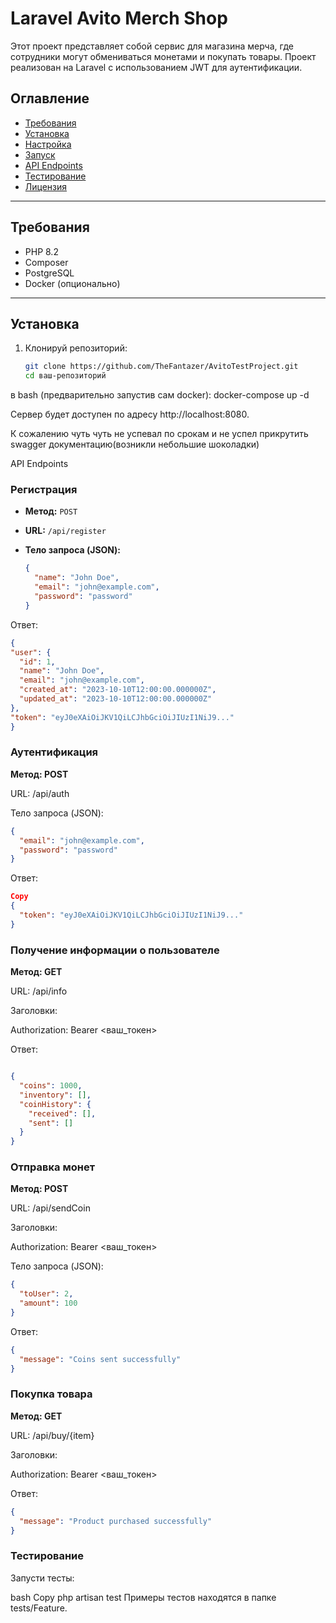 # Laravel Avito Merch Shop

Этот проект представляет собой сервис для магазина мерча, где сотрудники могут обмениваться монетами и покупать товары. Проект реализован на Laravel с использованием JWT для аутентификации.

## Оглавление

- [Требования](#требования)
- [Установка](#установка)
- [Настройка](#настройка)
- [Запуск](#запуск)
- [API Endpoints](#api-endpoints)
- [Тестирование](#тестирование)
- [Лицензия](#лицензия)

---

## Требования

- PHP 8.2
- Composer
- PostgreSQL
- Docker (опционально)

---

## Установка

1. Клонируй репозиторий:

   ```bash
   git clone https://github.com/TheFantazer/AvitoTestProject.git
   cd ваш-репозиторий
в bash (предварительно запустив сам docker): 
docker-compose up -d


Сервер будет доступен по адресу http://localhost:8080.


К сожалению чуть чуть не успевал по срокам и не успел прикрутить swagger документацию(возникли небольшие шоколадки)


API Endpoints
### Регистрация

- **Метод:** `POST`
- **URL:** `/api/register`
- **Тело запроса (JSON):**

  ```json
  {
    "name": "John Doe",
    "email": "john@example.com",
    "password": "password"
  }
Ответ:

  ```json 
{
  "user": {
    "id": 1,
    "name": "John Doe",
    "email": "john@example.com",
    "created_at": "2023-10-10T12:00:00.000000Z",
    "updated_at": "2023-10-10T12:00:00.000000Z"
  },
  "token": "eyJ0eXAiOiJKV1QiLCJhbGciOiJIUzI1NiJ9..."
}
```
### Аутентификация
**Метод: POST**

URL: /api/auth

Тело запроса (JSON):

```json
{
  "email": "john@example.com",
  "password": "password"
}
```
Ответ:

```json
Copy
{
  "token": "eyJ0eXAiOiJKV1QiLCJhbGciOiJIUzI1NiJ9..."
}
```
### Получение информации о пользователе
**Метод: GET**

URL: /api/info

Заголовки:

Authorization: Bearer <ваш_токен>

Ответ:

```json

{
  "coins": 1000,
  "inventory": [],
  "coinHistory": {
    "received": [],
    "sent": []
  }
}
```
### Отправка монет
**Метод: POST**

URL: /api/sendCoin

Заголовки:

Authorization: Bearer <ваш_токен>

Тело запроса (JSON):

```json
{
  "toUser": 2,
  "amount": 100
}
```
Ответ:

```json
{
  "message": "Coins sent successfully"
}
```
### Покупка товара
**Метод: GET**

URL: /api/buy/{item}

Заголовки:

Authorization: Bearer <ваш_токен>

Ответ:

```json
{
  "message": "Product purchased successfully"
}
```
### Тестирование
Запусти тесты:

bash
Copy
php artisan test
Примеры тестов находятся в папке tests/Feature.
